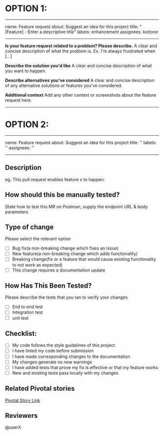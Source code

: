 
# OPTION 1:

---
name: Feature request
about: Suggest an idea for this project
title: "[Feature] - Enter a descriptive title"
labels: enhancement
assignees: koitoror

---

**Is your feature request related to a problem? Please describe.**
A clear and concise description of what the problem is. Ex. I'm always frustrated when [...]

**Describe the solution you'd like**
A clear and concise description of what you want to happen.

**Describe alternatives you've considered**
A clear and concise description of any alternative solutions or features you've considered.

**Additional context**
Add any other context or screenshots about the feature request here.

---
# OPTION 2:

---
name: Feature request
about: Suggest an idea for this project
title: ''
labels: ''
assignees: ''

---

## Description ##
eg. This pull request enables feature x to happen.

## How should this be manually tested?
State how to test this MR on Postman, supply the endpoint URL & body parameters



## Type of change ##
Please select the relevant option
- [ ] Bug fix(a non-breaking change which fixes an issue)
- [ ] New feature(a non-breaking change which adds functionality)
- [ ] Breaking change(fix or a feature that would cause existing functionality to not work as expected)
- [ ] This change requires a documentation update

## How Has This Been Tested? ##
Please describe the tests that you ran to verify your changes
- [ ] End to end test
- [ ] Integration test
- [ ] unit test

## Checklist: ##
- [ ] My code follows the style guidelines of this project
- [ ] I have linted my code before submission
- [ ] I have made corresponding changes to the documentation
- [ ] My changes generate no new warnings
- [ ] I have added tests that prove my fix is effective or that my feature works
- [ ] New and existing tests pass locally with my changes

## Related Pivotal stories ##
[Pivotal Story Link](https://www.pivotaltracker.com/)

## Reviewers ##
@userX
